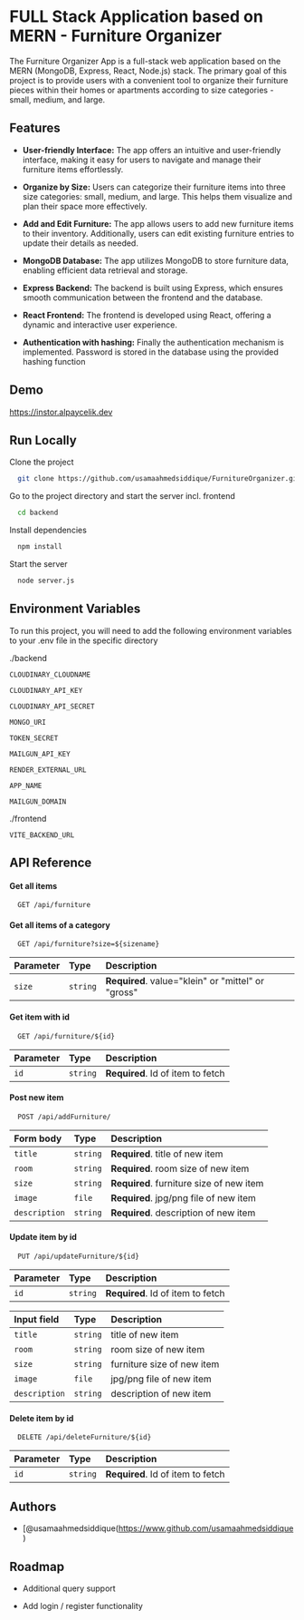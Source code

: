 ﻿# FULL Stack Application based on MERN - Furniture Organizer

The Furniture Organizer App is a full-stack web application based on the MERN (MongoDB, Express, React, Node.js) stack. The primary goal of this project is to provide users with a convenient tool to organize their furniture pieces within their homes or apartments according to size categories - small, medium, and large.

## Features

- **User-friendly Interface:** The app offers an intuitive and user-friendly interface, making it easy for users to navigate and manage their furniture items effortlessly.

- **Organize by Size:** Users can categorize their furniture items into three size categories: small, medium, and large. This helps them visualize and plan their space more effectively.

- **Add and Edit Furniture:** The app allows users to add new furniture items to their inventory. Additionally, users can edit existing furniture entries to update their details as needed.

- **MongoDB Database:** The app utilizes MongoDB to store furniture data, enabling efficient data retrieval and storage.

- **Express Backend:** The backend is built using Express, which ensures smooth communication between the frontend and the database.

- **React Frontend:** The frontend is developed using React, offering a dynamic and interactive user experience.

- **Authentication with hashing:** Finally the authentication mechanism is implemented. Password is stored in the database using the provided hashing function

## Demo

https://instor.alpaycelik.dev

## Run Locally

Clone the project

```bash
  git clone https://github.com/usamaahmedsiddique/FurnitureOrganizer.git
```

Go to the project directory and start the server incl. frontend

```bash
  cd backend
```

Install dependencies

```bash
  npm install
```

Start the server

```bash
  node server.js
```

## Environment Variables

To run this project, you will need to add the following environment variables to your .env file in the specific directory

./backend

`CLOUDINARY_CLOUDNAME`

`CLOUDINARY_API_KEY`

`CLOUDINARY_API_SECRET`

`MONGO_URI`

`TOKEN_SECRET`

`MAILGUN_API_KEY`

`RENDER_EXTERNAL_URL`

`APP_NAME`

`MAILGUN_DOMAIN`

./frontend

`VITE_BACKEND_URL`

## API Reference

#### Get all items

```http
  GET /api/furniture
```

#### Get all items of a category

```http
  GET /api/furniture?size=${sizename}
```

| Parameter | Type     | Description                                        |
| :-------- | :------- | :------------------------------------------------- |
| `size`    | `string` | **Required**. value="klein" or "mittel" or "gross" |

#### Get item with id

```http
  GET /api/furniture/${id}
```

| Parameter | Type     | Description                       |
| :-------- | :------- | :-------------------------------- |
| `id`      | `string` | **Required**. Id of item to fetch |

#### Post new item

```http
  POST /api/addFurniture/
```

| Form body     | Type     | Description                              |
| :------------ | :------- | :--------------------------------------- |
| `title`       | `string` | **Required**. title of new item          |
| `room`        | `string` | **Required**. room size of new item      |
| `size`        | `string` | **Required**. furniture size of new item |
| `image`       | `file`   | **Required**. jpg/png file of new item   |
| `description` | `string` | **Required**. description of new item    |

#### Update item by id

```http
  PUT /api/updateFurniture/${id}
```

| Parameter | Type     | Description                       |
| :-------- | :------- | :-------------------------------- |
| `id`      | `string` | **Required**. Id of item to fetch |

| Input field   | Type     | Description                |
| :------------ | :------- | :------------------------- |
| `title`       | `string` | title of new item          |
| `room`        | `string` | room size of new item      |
| `size`        | `string` | furniture size of new item |
| `image`       | `file`   | jpg/png file of new item   |
| `description` | `string` | description of new item    |

#### Delete item by id

```http
  DELETE /api/deleteFurniture/${id}
```

| Parameter | Type     | Description                       |
| :-------- | :------- | :-------------------------------- |
| `id`      | `string` | **Required**. Id of item to fetch |

## Authors

- [@usamaahmedsiddique(https://www.github.com/usamaahmedsiddique)

## Roadmap

- Additional query support

- Add login / register functionality
